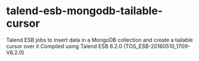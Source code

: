# talend-esb-mongodb-tailable-cursor
Talend ESB jobs to insert data in a MongoDB collection and create a tailable cursor over it
Compiled using Talend ESB 6.2.0 (TOS_ESB-20160510_1709-V6.2.0)